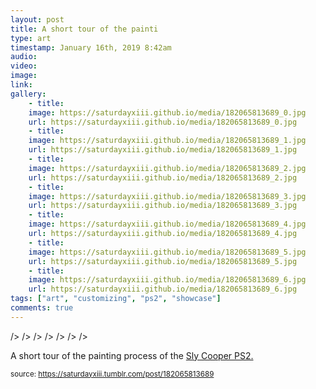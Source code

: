 ```yaml
---
layout: post
title: A short tour of the painti
type: art
timestamp: January 16th, 2019 8:42am
audio: 
video: 
image: 
link: 
gallery:
	- title: 
	image: https://saturdayxiii.github.io/media/182065813689_0.jpg
	url: https://saturdayxiii.github.io/media/182065813689_0.jpg
	- title: 
	image: https://saturdayxiii.github.io/media/182065813689_1.jpg
	url: https://saturdayxiii.github.io/media/182065813689_1.jpg
	- title: 
	image: https://saturdayxiii.github.io/media/182065813689_2.jpg
	url: https://saturdayxiii.github.io/media/182065813689_2.jpg
	- title: 
	image: https://saturdayxiii.github.io/media/182065813689_3.jpg
	url: https://saturdayxiii.github.io/media/182065813689_3.jpg
	- title: 
	image: https://saturdayxiii.github.io/media/182065813689_4.jpg
	url: https://saturdayxiii.github.io/media/182065813689_4.jpg
	- title: 
	image: https://saturdayxiii.github.io/media/182065813689_5.jpg
	url: https://saturdayxiii.github.io/media/182065813689_5.jpg
	- title: 
	image: https://saturdayxiii.github.io/media/182065813689_6.jpg
	url: https://saturdayxiii.github.io/media/182065813689_6.jpg
tags: ["art", "customizing", "ps2", "showcase"]
comments: true
---
```


 />
 />
 />
 />
 />
 />
 />
        
A short tour of the painting process of the <a href="http://heavyhanded.ca/post/181056446837/ps2-case-mod-artwork-of-sly-cooper-templated" target="_blank">Sly Cooper PS2.</a>
 
  
<small>source: https://saturdayxiii.tumblr.com/post/182065813689</small>
